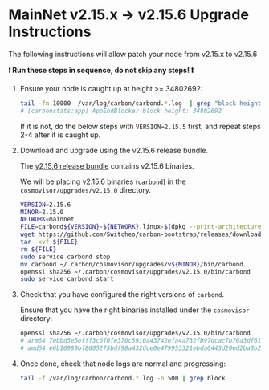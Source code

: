 # MainNet v2.15.x -> v2.15.6 Upgrade Instructions

The following instructions will allow patch your node from v2.15.x to v2.15.6

**:exclamation: Run these steps in sequence, do not skip any steps! :exclamation:**

1. Ensure your node is caught up at height >= 34802692:

    ```bash
    tail -fn 10000  /var/log/carbon/carbond.*.log  | grep "block height"
    # [carbonstats:app] AppEndBlocker block height: 34802692`
    ```
    
    If it is not, do the below steps with `VERSION=2.15.5` first, and repeat steps 2-4 after it is caught up.

1. Download and upgrade using the v2.15.6 release bundle.

    The [v2.15.6 release bundle](https://github.com/Switcheo/carbon-bootstrap/releases/tag/v2.15.6) contains v2.15.6 binaries.

    We will be placing v2.15.6 binaries (`carbond`) in the `cosmovisor/upgrades/v2.15.0` directory.

    ```bash
    VERSION=2.15.6
    MINOR=2.15.0
    NETWORK=mainnet
    FILE=carbond${VERSION}-${NETWORK}.linux-$(dpkg --print-architecture).tar.gz
    wget https://github.com/Switcheo/carbon-bootstrap/releases/download/v${VERSION}/${FILE}
    tar -xvf ${FILE}
    rm ${FILE}
    sudo service carbond stop
    mv carbond ~/.carbon/cosmovisor/upgrades/v${MINOR}/bin/carbond
    openssl sha256 ~/.carbon/cosmovisor/upgrades/v2.15.0/bin/carbond
    sudo service carbond start
    ```

2. Check that you have configured the right versions of `carbond`.

    Ensure that you have the right binaries installed under the `cosmovisor` directory:

    ```bash
    openssl sha256 ~/.carbon/cosmovisor/upgrades/v2.15.0/bin/carbond
    # arm64 7ebbd5e5efff3c0f0fe370c5910a43742efa4a732fb97dcac7b76a3df61f9f1c
    # amd64 e6b16989bf8005275bdf98a432dce0e479953321ebda6443d20ed2ba0b2bffc7
    ```

3. Once done, check that node logs are normal and progressing:

    ```bash
    tail -f /var/log/carbon/carbond.*.log -n 500 | grep block
    ```
